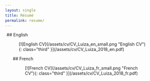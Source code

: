 ```yaml
---
layout: single
title: Résumé
permalink: resume/
---
```


<div markdown="1" style="float: left; margin-left: 1%;">
## English
<figure markdown="1">
[![English CV](/assets/cv/CV_Luiza_en_small.png "English CV"){: class="third" }](/assets/cv/CV_Luiza_2018_en.pdf)
</figure>
</div>

<div markdown="1" style="float: left; margin-left: 5%;">
## French
<figure markdown="1">
[![French CV](/assets/cv/CV_Luiza_fr_small.png "French CV"){: class="third" }](/assets/cv/CV_Luiza_2018_fr.pdf)
</figure>
</div>

<div style="clear: both;" />
